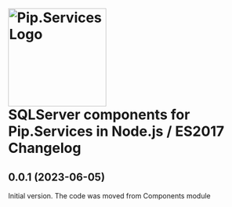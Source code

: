 # <img src="https://uploads-ssl.webflow.com/5ea5d3315186cf5ec60c3ee4/5edf1c94ce4c859f2b188094_logo.svg" alt="Pip.Services Logo" width="200"> <br/> SQLServer components for Pip.Services in Node.js / ES2017 Changelog

## <a name="0.0.1"></a> 0.0.1 (2023-06-05) 
Initial version. The code was moved from Components module
